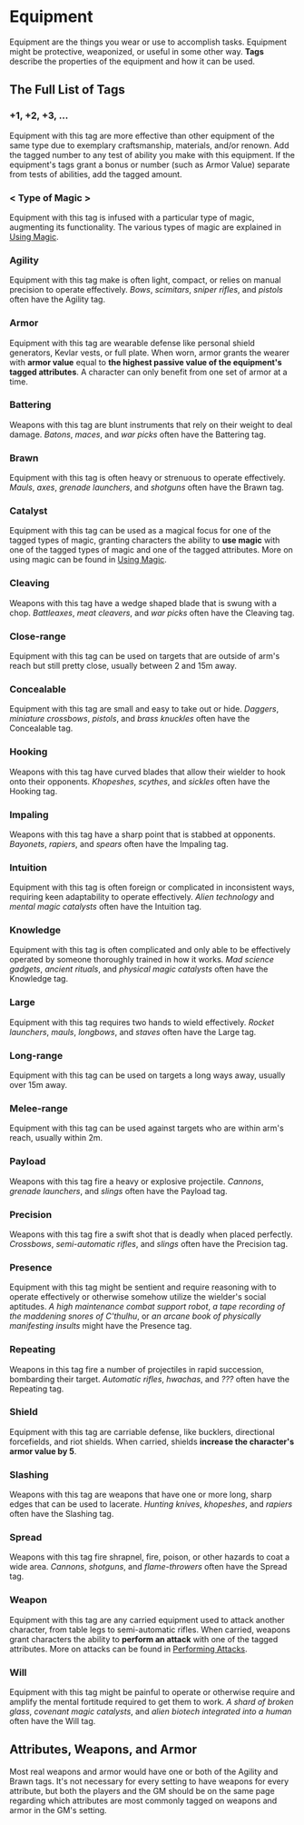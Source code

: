 # Equipment

Equipment are the things you wear or use to accomplish tasks. Equipment might be protective, weaponized, or useful in some other way. **Tags** describe the properties of the equipment and how it can be used.



## The Full List of Tags

### +1, +2, +3, ...

Equipment with this tag are more effective than other equipment of the same type due to exemplary craftsmanship, materials, and/or renown. Add the tagged number to any test of ability you make with this equipment. If the equipment's tags grant a bonus or number (such as Armor Value) separate from tests of abilities, add the tagged amount.

### < Type of Magic >

Equipment with this tag is infused with a particular type of magic, augmenting its functionality. The various types of magic are explained in [Using Magic](../extras/magic.md).

### Agility

Equipment with this tag make is often light, compact, or relies on manual precision to operate effectively. _Bows_, _scimitars_, _sniper rifles_, and _pistols_ often have the Agility tag.

### Armor

Equipment with this tag are wearable defense like personal shield generators, Kevlar vests, or full plate. When worn, armor grants the wearer with **armor value** equal to **the highest passive value of the equipment's tagged attributes**. A character can only benefit from one set of armor at a time.

### Battering
Weapons with this tag are blunt instruments that rely on their weight to deal damage. _Batons_, _maces_, and _war picks_ often have the Battering tag.

### Brawn

Equipment with this tag is often heavy or strenuous to operate effectively. _Mauls_, _axes_, _grenade launchers_, and _shotguns_ often have the Brawn tag.

### Catalyst

Equipment with this tag can be used as a magical focus for one of the tagged types of magic, granting characters the ability to **use magic** with one of the tagged types of magic and one of the tagged attributes. More on using magic can be found in [Using Magic](../extras/magic.md).

### Cleaving
Weapons with this tag have a wedge shaped blade that is swung with a chop. _Battleaxes_, _meat cleavers_, and _war picks_ often have the Cleaving tag.

### Close-range

Equipment with this tag can be used on targets that are outside of arm's reach but still pretty close, usually between 2 and 15m away.

### Concealable
Equipment with this tag are small and easy to take out or hide. _Daggers_, _miniature crossbows_, _pistols_, and _brass knuckles_ often have the Concealable tag.

### Hooking
Weapons with this tag have curved blades that allow their wielder to hook onto their opponents. _Khopeshes_, _scythes_, and _sickles_ often have the Hooking tag.

### Impaling
Weapons with this tag have a sharp point that is stabbed at opponents. _Bayonets_, _rapiers_, and _spears_ often have the Impaling tag.

### Intuition

Equipment with this tag is often foreign or complicated in inconsistent ways, requiring keen adaptability to operate effectively. _Alien technology_ and _mental magic catalysts_ often have the Intuition tag.

### Knowledge

Equipment with this tag is often complicated and only able to be effectively operated by someone thoroughly trained in how it works. _Mad science gadgets_, _ancient rituals_, and _physical magic catalysts_ often have the Knowledge tag.

### Large
Equipment with this tag requires two hands to wield effectively. _Rocket launchers_, _mauls_, _longbows_, and _staves_ often have the Large tag.

### Long-range

Equipment with this tag can be used on targets a long ways away, usually over 15m away.

### Melee-range

Equipment with this tag can be used against targets who are within arm's reach, usually within 2m.

### Payload

Weapons with this tag fire a heavy or explosive projectile. _Cannons_, _grenade launchers_, and _slings_ often have the Payload tag.

### Precision
Weapons with this tag fire a swift shot that is deadly when placed perfectly. _Crossbows_, _semi-automatic rifles_, and _slings_ often have the Precision tag.

### Presence

Equipment with this tag might be sentient and require reasoning with to operate effectively or otherwise somehow utilize the wielder's social aptitudes. _A high maintenance combat support robot_, _a tape recording of the maddening snores of C'thulhu_, or _an arcane book of physically manifesting insults_ might have the Presence tag.

### Repeating
Weapons in this tag fire a number of projectiles in rapid succession, bombarding their target. _Automatic rifles_, _hwachas_, and _???_ often have the Repeating tag.

### Shield

Equipment with this tag are carriable defense, like bucklers, directional forcefields, and riot shields. When carried, shields **increase the character's armor value by 5**.

### Slashing

Weapons with this tag are weapons that have one or more long, sharp edges that can be used to lacerate. _Hunting knives_, _khopeshes_, and _rapiers_ often have the Slashing tag.

### Spread
Weapons with this tag fire shrapnel, fire, poison, or other hazards to coat a wide area. _Cannons_, _shotguns_, and _flame-throwers_ often have the Spread tag.

### Weapon

Equipment with this tag are any carried equipment used to attack another character, from table legs to semi-automatic rifles. When carried, weapons grant characters the ability to **perform an attack** with one of the tagged attributes. More on attacks can be found in [Performing Attacks](../gameplay/attacking.md).

### Will

Equipment with this tag might be painful to operate or otherwise require and amplify the mental fortitude required to get them to work. _A shard of broken glass_, _covenant magic catalysts_, and _alien biotech integrated into a human_ often have the Will tag.



## Attributes, Weapons, and Armor

Most real weapons and armor would have one or both of the Agility and Brawn tags. It's not necessary for every setting to have weapons for every attribute, but both the players and the GM should be on the same page regarding which attributes are most commonly tagged on weapons and armor  in the GM's setting.

